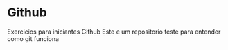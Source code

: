 # Github
Exercicios para iniciantes
Github
Este e um repositorio teste para entender como git funciona
